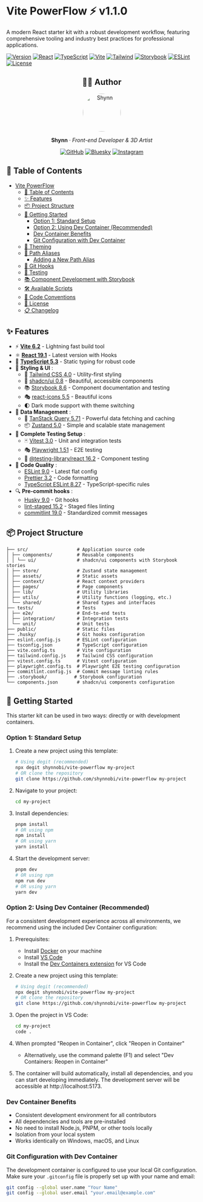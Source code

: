 # Vite PowerFlow ⚡ v1.1.0

A modern React starter kit with a robust development workflow, featuring comprehensive tooling and industry best practices for professional applications.

[![Version](https://img.shields.io/badge/Version-1.1.0-blue.svg)](./CHANGELOG.md)
[![React](https://img.shields.io/badge/React-19.1.0-blue.svg)](https://reactjs.org/)
[![TypeScript](https://img.shields.io/badge/TypeScript-5.3.3-blue.svg)](https://www.typescriptlang.org/)
[![Vite](https://img.shields.io/badge/Vite-6.2.4-646CFF.svg)](https://vitejs.dev/)
[![Tailwind](https://img.shields.io/badge/Tailwind-4.0.17-38B2AC.svg)](https://tailwindcss.com/)
[![Storybook](https://img.shields.io/badge/Storybook-8.6.11-FF4785.svg)](https://storybook.js.org/)
[![ESLint](https://img.shields.io/badge/ESLint-9.23.0-4B32C3.svg)](https://eslint.org/)
[![License](https://img.shields.io/badge/License-MIT-green.svg)](./LICENSE)

<div align="center">

## 👨‍💻 Author

<a href="https://github.com/shynnobi">
  <img src="https://github.com/shynnobi.png" width="100" alt="Shynn" style="border-radius: 100px"/>
</a>

**Shynn** · _Front-end Developer & 3D Artist_

[![GitHub](https://img.shields.io/badge/GitHub-shynnobi-24292e.svg?style=for-the-badge&logo=github)](https://github.com/shynnobi)
[![Bluesky](https://img.shields.io/badge/Bluesky-@shynnobi-0560ff.svg?style=for-the-badge&logo=bluesky)](https://bsky.app/profile/shynnobi.bsky.social)
[![Instagram](https://img.shields.io/badge/Instagram-@shynnobi-E4405F.svg?style=for-the-badge&logo=instagram)](https://www.instagram.com/shynnobi_)

</div>

## 📑 Table of Contents

- [Vite PowerFlow](#vite-powerflow)
  - [📑 Table of Contents](#-table-of-contents)
  - [✨ Features](#-features)
  - [📦 Project Structure](#-project-structure)
  - [🚀 Getting Started](#-getting-started)
    - [Option 1: Standard Setup](#option-1-standard-setup)
    - [Option 2: Using Dev Container (Recommended)](#option-2-using-dev-container-recommended)
    - [Dev Container Benefits](#dev-container-benefits)
    - [Git Configuration with Dev Container](#git-configuration-with-dev-container)
  - [🎨 Theming](#-theming)
  - [🔄 Path Aliases](#-path-aliases)
    - [Adding a New Path Alias](#adding-a-new-path-alias)
  - [🔗 Git Hooks](#-git-hooks)
  - [🧪 Testing](#-testing)
  - [📚 Component Development with Storybook](#-component-development-with-storybook)
  - [🛠️ Available Scripts](#️-available-scripts)
  - [📝 Code Conventions](#-code-conventions)
  - [📄 License](#-license)
  - [📋 Changelog](#-changelog)

## ✨ Features

- ⚡️ **[Vite 6.2](https://vitejs.dev/)** - Lightning fast build tool
- ⚛️ **[React 19.1](https://react.dev/)** - Latest version with Hooks
- 📝 **[TypeScript 5.3](https://www.typescriptlang.org/)** - Static typing for robust code
- 🎨 **Styling & UI** :
  - 🌊 [Tailwind CSS 4.0](https://tailwindcss.com/) - Utility-first styling
  - 🎯 [shadcn/ui 0.8](https://ui.shadcn.com/) - Beautiful, accessible components
  - 📚 [Storybook 8.6](https://storybook.js.org/) - Component documentation and testing
  - 🎭 [react-icons 5.5](https://react-icons.github.io/react-icons/) - Beautiful icons
  - 🌓 Dark mode support with theme switching
- 🔄 **Data Management** :
  - 🚀 [TanStack Query 5.71](https://tanstack.com/query/latest) - Powerful data fetching and caching
  - 📦 [Zustand 5.0](https://zustand-demo.pmnd.rs/) - Simple and scalable state management
- 🧪 **Complete Testing Setup** :
  - 🃏 [Vitest 3.0](https://vitest.dev/) - Unit and integration tests
  - 🎭 [Playwright 1.51](https://playwright.dev/) - E2E testing
  - 🧪 [@testing-library/react 16.2](https://testing-library.com/react) - Component testing
- 📏 **Code Quality** :
  - [ESLint 9.0](https://eslint.org/) - Latest flat config
  - [Prettier 3.2](https://prettier.io/) - Code formatting
  - [TypeScript ESLint 8.27](https://typescript-eslint.io/) - TypeScript-specific rules
- 🔍 **Pre-commit hooks** :
  - [Husky 9.0](https://typicode.github.io/husky/) - Git hooks
  - [lint-staged 15.2](https://github.com/okonet/lint-staged) - Staged files linting
  - [commitlint 19.0](https://commitlint.js.org/) - Standardized commit messages

## 📦 Project Structure

```
├── src/                  # Application source code
│ ├── components/         # Reusable components
│ │ └── ui/               # shadcn/ui components with Storybook stories
│ ├── store/              # Zustand state management
│ ├── assets/             # Static assets
│ ├── context/            # React context providers
│ ├── pages/              # Page components
│ ├── lib/                # Utility libraries
│ ├── utils/              # Utility functions (logging, etc.)
│ └── shared/             # Shared types and interfaces
├── tests/                # Tests
│ ├── e2e/                # End-to-end tests
│ ├── integration/        # Integration tests
│ └── unit/               # Unit tests
├── public/               # Static files
├── .husky/               # Git hooks configuration
├── eslint.config.js      # ESLint configuration
├── tsconfig.json         # TypeScript configuration
├── vite.config.ts        # Vite configuration
├── tailwind.config.js    # Tailwind CSS configuration
├── vitest.config.ts      # Vitest configuration
├── playwright.config.ts  # Playwright E2E testing configuration
├── commitlint.config.js  # Commit message linting rules
├── .storybook/          # Storybook configuration
└── components.json       # shadcn/ui components configuration
```

## 🚀 Getting Started

This starter kit can be used in two ways: directly or with development containers.

### Option 1: Standard Setup

1. Create a new project using this template:

   ```bash
   # Using degit (recommended)
   npx degit shynnobi/vite-powerflow my-project
   # OR clone the repository
   git clone https://github.com/shynnobi/vite-powerflow my-project
   ```

2. Navigate to your project:

   ```bash
   cd my-project
   ```

3. Install dependencies:

   ```bash
   pnpm install
   # OR using npm
   npm install
   # OR using yarn
   yarn install
   ```

4. Start the development server:
   ```bash
   pnpm dev
   # OR using npm
   npm run dev
   # OR using yarn
   yarn dev
   ```

### Option 2: Using Dev Container (Recommended)

For a consistent development experience across all environments, we recommend using the included Dev Container configuration:

1. Prerequisites:

   - Install [Docker](https://www.docker.com/get-started/) on your machine
   - Install [VS Code](https://code.visualstudio.com/)
   - Install the [Dev Containers extension](https://marketplace.visualstudio.com/items?itemName=ms-vscode-remote.remote-containers) for VS Code

2. Create a new project using this template:

   ```bash
   # Using degit (recommended)
   npx degit shynnobi/vite-powerflow my-project
   # OR clone the repository
   git clone https://github.com/shynnobi/vite-powerflow my-project
   ```

3. Open the project in VS Code:

   ```bash
   cd my-project
   code .
   ```

4. When prompted "Reopen in Container", click "Reopen in Container"

   - Alternatively, use the command palette (F1) and select "Dev Containers: Reopen in Container"

5. The container will build automatically, install all dependencies, and you can start developing immediately. The development server will be accessible at http://localhost:5173.

### Dev Container Benefits

- Consistent development environment for all contributors
- All dependencies and tools are pre-installed
- No need to install Node.js, PNPM, or other tools locally
- Isolation from your local system
- Works identically on Windows, macOS, and Linux

### Git Configuration with Dev Container

The development container is configured to use your local Git configuration. Make sure your `.gitconfig` file is properly set up with your name and email:

```bash
git config --global user.name "Your Name"
git config --global user.email "your.email@example.com"
```
